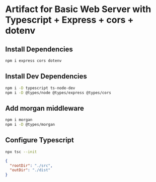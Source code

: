 # Artifact for Basic Web Server with Typescript + Express + cors + dotenv

## Install Dependencies

```bash
npm i express cors dotenv
```

## Install Dev Dependencies

```bash
npm i -D typescript ts-node-dev 
npm i -D @types/node @types/express @types/cors
```

## Add morgan middleware

```bash
npm i morgan
npm i -D @types/morgan
```


## Configure Typescript

```bash
npx tsc --init
```

```json
{ 
  "rootDir": "./src",
  "outDir": "./dist"
}
```
